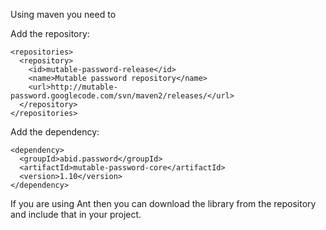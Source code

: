 Using maven you need to

Add the repository:
```
<repositories>
  <repository>
    <id>mutable-password-release</id>
    <name>Mutable password repository</name>
    <url>http://mutable-password.googlecode.com/svn/maven2/releases/</url>
  </repository>
</repositories>
```

Add the dependency:
```
<dependency>
  <groupId>abid.password</groupId>
  <artifactId>mutable-password-core</artifactId>
  <version>1.10</version>
</dependency>
```

If you are using Ant then you can download the library from the repository and include that in your project.